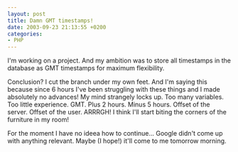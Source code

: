 ```yaml
---
layout: post
title: Damn GMT timestamps!
date: 2003-09-23 21:13:55 +0200
categories:
- PHP
---
```

I'm working on a project. And my ambition was to store all timestamps in the database as GMT timestamps for maximum flexibility.

Conclusion? I cut the branch under my own feet. And I'm saying this because since 6 hours I've been struggling with these things and I made absolutely no advances! My mind strangely locks up. Too many variables. Too little experience. GMT. Plus 2 hours. Minus 5 hours. Offset of the server. Offset of the user. ARRRGH! I think I'll start biting the corners of the furniture in my room!

For the moment I have no ideea how to continue... Google didn't come up with anything relevant. Maybe (I hope!) it'll come to me tomorrow morning.

